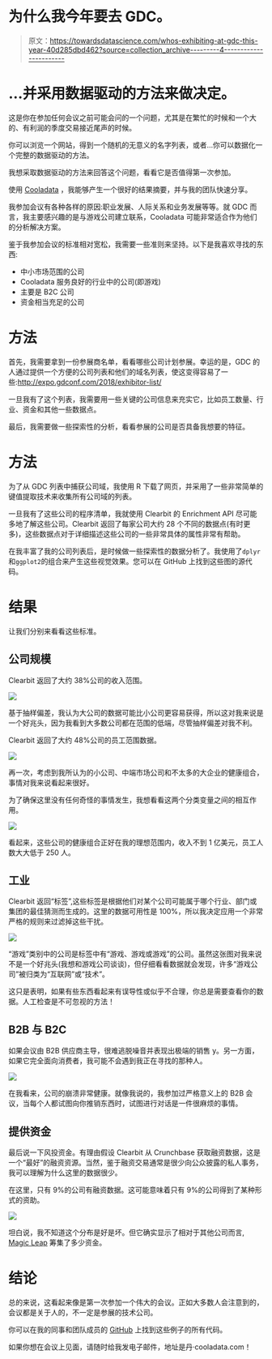 # 为什么我今年要去 GDC。

> 原文：<https://towardsdatascience.com/whos-exhibiting-at-gdc-this-year-40d285dbd462?source=collection_archive---------4----------------------->

# …并采用数据驱动的方法来做决定。

这是你在参加任何会议之前可能会问的一个问题，尤其是在繁忙的时候和一个大的、有利润的季度交易接近尾声的时候。

你可以浏览一个网站，得到一个随机的无意义的名字列表，或者…你可以数据化一个完整的数据驱动的方法。

我想采取数据驱动的方法来回答这个问题，看看它是否值得第一次参加。

使用 [Cooladata](https://www.cooladata.com/) ，我能够产生一个很好的结果摘要，并与我的团队快速分享。

我参加会议有各种各样的原因:职业发展、人际关系和业务发展等等。就 GDC 而言，我主要感兴趣的是与游戏公司建立联系，Cooladata 可能非常适合作为他们的分析解决方案。

鉴于我参加会议的标准相对宽松，我需要一些准则来坚持。以下是我喜欢寻找的东西:

*   中小市场范围的公司
*   Cooladata 服务良好的行业中的公司(即游戏)
*   主要是 B2C 公司
*   资金相当充足的公司

# 方法

首先，我需要拿到一份参展商名单，看看哪些公司计划参展。幸运的是，GDC 的人通过提供一个方便的公司列表和他们的域名列表，使这变得容易了一些:http://expo.gdconf.com/2018/exhibitor-list/

一旦我有了这个列表，我需要用一些关键的公司信息来充实它，比如员工数量、行业、资金和其他一些数据点。

最后，我需要做一些探索性的分析，看看参展的公司是否具备我想要的特征。

# 方法

为了从 GDC 列表中捕获公司域，我使用 R 下载了网页，并采用了一些非常简单的键值提取技术来收集所有公司域的列表。

一旦我有了这些公司的程序清单，我就使用 Clearbit 的 Enrichment API 尽可能多地了解这些公司。Clearbit 返回了每家公司大约 28 个不同的数据点(有时更多)，这些数据点对于详细描述这些公司的一些非常具体的属性非常有帮助。

在我丰富了我的公司列表后，是时候做一些探索性的数据分析了。我使用了`dplyr`和`ggplot2`的组合来产生这些视觉效果。您可以在 GitHub 上找到这些图的源代码。

# 结果

让我们分别来看看这些标准。

## 公司规模

Clearbit 返回了大约 38%公司的收入范围。

![](img/5f1023a632944633f6270699ea20cf70.png)

基于抽样偏差，我认为大公司的数据可能比小公司更容易获得，所以这对我来说是一个好兆头，因为我看到大多数公司都在范围的低端，尽管抽样偏差对我不利。

Clearbit 返回了大约 48%公司的员工范围数据。

![](img/4bb6312aeda4f008a057f139a09a6949.png)

再一次，考虑到我所认为的小公司、中端市场公司和不太多的大企业的健康组合，事情对我来说看起来很好。

为了确保这里没有任何奇怪的事情发生，我想看看这两个分类变量之间的相互作用。

![](img/30fcf5fe90a803d9921aab005f1907d1.png)

看起来，这些公司的健康组合正好在我的理想范围内，收入不到 1 亿美元，员工人数大大低于 250 人。

## 工业

Clearbit 返回“标签”,这些标签是根据他们对某个公司可能属于哪个行业、部门或集团的最佳猜测而生成的。这里的数据可用性是 100%，所以我决定应用一个非常严格的规则来过滤掉这些干扰。

![](img/74ea1b2b115703d6c7c860d21f5807e6.png)

“游戏”类别中的公司是标签中有“游戏、游戏或游戏”的公司。虽然这张图对我来说不是一个好兆头(我想和游戏公司谈谈)，但仔细看看数据就会发现，许多“游戏公司”被归类为“互联网”或“技术”。

这只是表明，如果有些东西看起来有误导性或似乎不合理，你总是需要查看你的数据。人工检查是不可忽视的方法！

## B2B 与 B2C

如果会议由 B2B 供应商主导，很难逃脱噪音并表现出极端的销售 y。另一方面，如果它完全面向消费者，我可能不会遇到我正在寻找的那种人。

![](img/1f5e493767199715ba908341f519fe82.png)

在我看来，公司的崩溃非常健康。就像我说的，我参加过严格意义上的 B2B 会议，当每个人都试图向你推销东西时，试图进行对话是一件很麻烦的事情。

## 提供资金

最后说一下风投资金。有理由假设 Clearbit 从 Crunchbase 获取融资数据，这是一个“最好”的融资资源。当然，鉴于融资交易通常是很少向公众披露的私人事务，我可以理解为什么这里的数据很少。

在这里，只有 9%的公司有融资数据。这可能意味着只有 9%的公司得到了某种形式的资助。

![](img/0d1d972b29f6200d8ec38141a5a4f7e8.png)

坦白说，我不知道这个分布是好是坏。但它确实显示了相对于其他公司而言, [Magic Leap](https://www.magicleap.com/) 筹集了多少资金。

# 结论

总的来说，这看起来像是第一次参加一个伟大的会议。正如大多数人会注意到的，会议都是关于人的，不一定是参展的技术公司。

你可以在我的同事和团队成员的 [GitHub](https://github.com/EvanKaeding/GDC-Exhibitors-2018) 上找到这些例子的所有代码。

如果你想在会议上见面，请随时给我发电子邮件，地址是丹·cooladata.com！